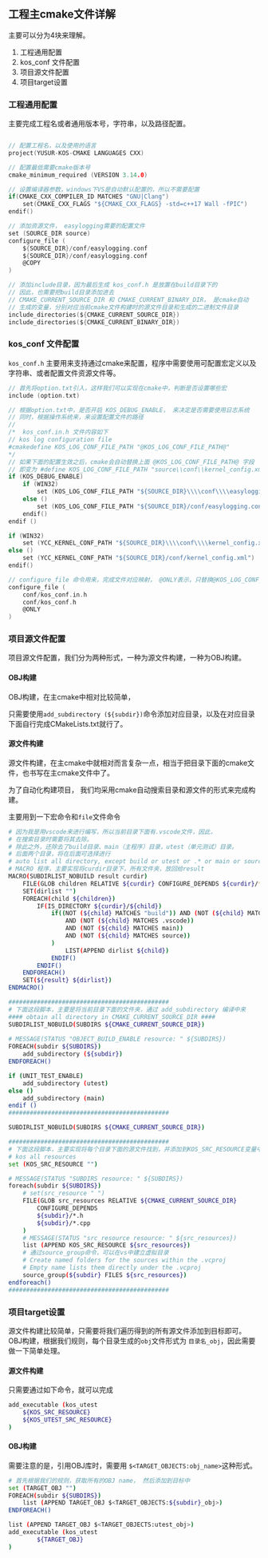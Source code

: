 ## 工程主cmake文件详解

主要可以分为4块来理解。  
1. 工程通用配置  
2. kos_conf 文件配置
3. 项目源文件配置
4. 项目target设置

### 工程通用配置
主要完成工程名或者通用版本号，字符串，以及路径配置。

```c  

// 配置工程名，以及使用的语言
project(YUSUR-KOS-CMAKE LANGUAGES CXX)

// 配置最低需要cmake版本号
cmake_minimum_required (VERSION 3.14.0)

// 设置编译器参数，windows下VS是自动默认配置的，所以不需要配置
if(CMAKE_CXX_COMPILER_ID MATCHES "GNU|Clang")
    set(CMAKE_CXX_FLAGS "${CMAKE_CXX_FLAGS} -std=c++17 Wall -fPIC")
endif()

// 添加资源文件， easylogging需要的配置文件
set (SOURCE_DIR source)
configure_file (
    ${SOURCE_DIR}/conf/easylogging.conf 
    ${SOURCE_DIR}/conf/easylogging.conf 
    @COPY
)

// 添加include目录，因为最后生成 kos_conf.h 是放置在build目录下的
// 因此，也需要把build目录添加进去
// CMAKE_CURRENT_SOURCE_DIR 和 CMAKE_CURRENT_BINARY_DIR， 是cmake自动
// 生成的变量，分别对应当前cmake文件构建时的源文件目录和生成的二进制文件目录
include_directories(${CMAKE_CURRENT_SOURCE_DIR})
include_directories(${CMAKE_CURRENT_BINARY_DIR})

```

### kos_conf 文件配置
`kos_conf.h` 主要用来支持通过cmake来配置，程序中需要使用可配置宏定义以及字符串、或者配置文件资源文件等。

```c
// 首先将option.txt引入，这样我们可以实现在cmake中，判断是否设置哪些宏
include (option.txt)

// 根据option.txt中，是否开启 KOS_DEBUG_ENABLE， 来决定是否需要使用日志系统
// 同时，根据操作系统来，来设置配置文件的路径
// 
/*  kos_conf.in.h 文件内容如下
// kos log configuration file
#cmakedefine KOS_LOG_CONF_FILE_PATH "@KOS_LOG_CONF_FILE_PATH@"
*/
// 如果下面的配置生效之后，cmake会自动替换上面 @KOS_LOG_CONF_FILE_PATH@ 字段
// 即变为 #define KOS_LOG_CONF_FILE_PATH "source\\conf\\kernel_config.xml"
if (KOS_DEBUG_ENABLE)
    if (WIN32)
        set (KOS_LOG_CONF_FILE_PATH "${SOURCE_DIR}\\\\conf\\\\easylogging.conf")
    else ()
        set (KOS_LOG_CONF_FILE_PATH "${SOURCE_DIR}/conf/easylogging.conf")
    endif()
endif ()

if (WIN32)
    set (YCC_KERNEL_CONF_PATH "${SOURCE_DIR}\\\\conf\\\\kernel_config.xml")
else ()
    set (YCC_KERNEL_CONF_PATH "${SOURCE_DIR}/conf/kernel_config.xml")
endif()

// configure_file 命令用来，完成文件对应映射， @ONLY表示，只替换@KOS_LOG_CONF_FILE_PATH@ 类似的变量
configure_file (
    conf/kos_conf.in.h
    conf/kos_conf.h 
    @ONLY
)

```

### 项目源文件配置

项目源文件配置，我们分为两种形式，一种为源文件构建，一种为OBJ构建。  

#### OBJ构建
OBJ构建，在主cmake中相对比较简单，

只需要使用`add_subdirectory (${subdir})`命令添加对应目录，以及在对应目录下面自行完成CMakeLists.txt就行了。

#### 源文件构建
源文件构建，在主cmake中就相对而言复杂一点，相当于把目录下面的cmake文件，也书写在主cmake文件中了。

为了自动化构建项目， 我们均采用cmake自动搜索目录和源文件的形式来完成构建。

主要用到一下宏命令和`file`文件命令  
```Bash
# 因为我是用vscode来进行编写，所以当前目录下面有.vscode文件，因此，
# 在搜索目录时需要将其去除。
# 除此之外，还除去了build目录、main（主程序）目录，utest（单元测试）目录。
# 后面两个目录，将在后面可选择进行
# auto list all directory, except build or utest or .* or main or source
# MACRO 程序，主要实现将curdir目录下，所有文件夹，放回给result
MACRO(SUBDIRLIST_NOBUILD result curdir)
    FILE(GLOB children RELATIVE ${curdir} CONFIGURE_DEPENDS ${curdir}/*)
    SET(dirlist "")
    FOREACH(child ${children})
        IF(IS_DIRECTORY ${curdir}/${child})
            if((NOT (${child} MATCHES "build")) AND (NOT (${child} MATCHES utest))
                AND (NOT (${child} MATCHES .vscode)) 
                AND (NOT (${child} MATCHES main)) 
                AND (NOT (${child} MATCHES source))
            )
                LIST(APPEND dirlist ${child})
            ENDIF()
        ENDIF()
    ENDFOREACH()
    SET(${result} ${dirlist})
ENDMACRO()

#############################################
# 下面这段脚本，主要是将当前目录下面的文件夹，通过 add_subdirectory 编译中来
#### obtain all directory in CMAKE_CURRENT_SOURCE_DIR ####
SUBDIRLIST_NOBUILD(SUBDIRS ${CMAKE_CURRENT_SOURCE_DIR})
    
# MESSAGE(STATUS "OBJECT_BUILD_ENABLE resource: " ${SUBDIRS})
FOREACH(subdir ${SUBDIRS})
    add_subdirectory (${subdir})
ENDFOREACH()

if (UNIT_TEST_ENABLE)
    add_subdirectory (utest)
else ()
    add_subdirectory (main)
endif ()
#############################################

SUBDIRLIST_NOBUILD(SUBDIRS ${CMAKE_CURRENT_SOURCE_DIR})

#############################################
# 下面这段脚本，主要实现将每个目录下面的源文件找到，并添加到KOS_SRC_RESOURCE变量中
# kos all resources
set (KOS_SRC_RESOURCE "")

# MESSAGE(STATUS "SUBDIRS resource: " ${SUBDIRS})
foreach(subdir ${SUBDIRS})
    # set(src_resource " ")
    FILE(GLOB src_resources RELATIVE ${CMAKE_CURRENT_SOURCE_DIR} 
        CONFIGURE_DEPENDS 
        ${subdir}/*.h
        ${subdir}/*.cpp
    )
    # MESSAGE(STATUS "src_resource resource: " ${src_resources})
    list (APPEND KOS_SRC_RESOURCE ${src_resources})
    # 通过source_group命令，可以在vs中建立虚拟目录
    # Create named folders for the sources within the .vcproj
    # Empty name lists them directly under the .vcproj
    source_group(${subdir} FILES ${src_resources})
endforeach()
#############################################
```

### 项目target设置

源文件构建比较简单，只需要将我们遍历得到的所有源文件添加到目标即可。  
OBJ构建，根据我们规则，每个目录生成的`obj`文件形式为 `目录名_obj`，因此需要做一下简单处理。

#### 源文件构建
只需要通过如下命令，就可以完成
```bash
add_executable (kos_utest  
    ${KOS_SRC_RESOURCE} 
    ${KOS_UTEST_SRC_RESOURCE}
)
```
#### OBJ构建
需要注意的是，引用OBJ库时，需要用 `$<TARGET_OBJECTS:obj_name>`这种形式。

```bash
# 首先根据我们的规则，获取所有的OBJ name， 然后添加到目标中
set (TARGET_OBJ "")
FOREACH(subdir ${SUBDIRS})
    list (APPEND TARGET_OBJ $<TARGET_OBJECTS:${subdir}_obj>)
ENDFOREACH()

list (APPEND TARGET_OBJ $<TARGET_OBJECTS:utest_obj>)
add_executable (kos_utest  
        ${TARGET_OBJ}
)
```
